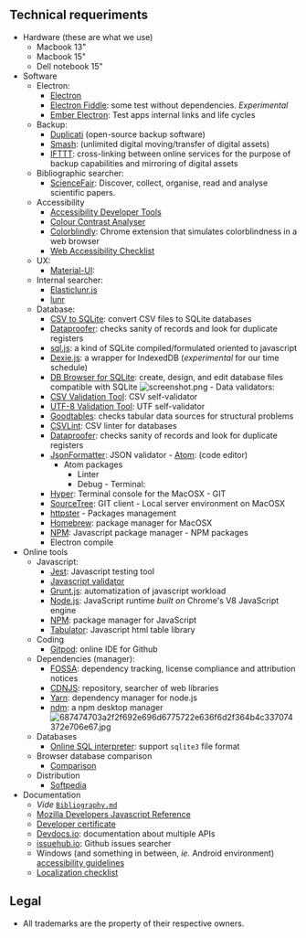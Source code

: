 ## Technical requeriments ##

* Hardware (these are what we use)
     - Macbook 13"
	 - Macbook 15"
	 - Dell notebook 15"
* Software
     - Electron:
        - [Electron](https://electronjs.org/)
        - [Electron Fiddle](https://github.com/electron/fiddle): some test without dependencies. _Experimental_
        - [Ember Electron](https://ember-electron.js.org/): Test apps internal links and life cycles
     - Backup:
        - [Duplicati](https://www.duplicati.com/) (open-source backup software)
        - [Smash](https://www.fromsmash.com/): (unlimited digital moving/transfer of digital assets)
        - [IFTTT](https://ifttt.com/): cross-linking between online services for the purpose of backup capabilities and mirroring of digital assets
     - Bibliographic searcher:
        - [ScienceFair](http://sciencefair-app.com): Discover, collect, organise, read and analyse scientific papers.
     - Accessibility
        - [Accessibility Developer Tools](https://github.com/GoogleChrome/accessibility-developer-tools)
        - [Colour Contrast Analyser](https://github.com/ThePacielloGroup/CCAe/releases/tag/v1.0.0)
     	- [Colorblindly](https://chrome.google.com/webstore/detail/colorblindly/floniaahmccleoclneebhhmnjgdfijgg): Chrome extension that simulates colorblindness in a web browser
        - [Web Accessibility Checklist](https://a11yproject.com/checklist)
     - UX:
        - [Material-UI](https://material-ui.com/): 
     - Internal searcher:
        - [Elasticlunr.js](https://github.com/weixsong/elasticlunr.js)
        - [lunr](https://github.com/olivernn/lunr.js)
     - Database: 
        - [CSV to SQLite](https://github.com/isaiahnields/csv-to-sqlite): convert CSV files to SQLite databases
        - [Dataproofer](https://github.com/dataproofer/Dataproofer): checks sanity of records and look for duplicate registers
        - [sql.js](https://github.com/kripken/sql.js): a kind of SQLite compiled/formulated oriented to javascript
        - [Dexie.js](https://dexie.org/): a wrapper for IndexedDB  (_experimental_ for our time schedule)
        - [DB Browser for SQLite](https://github.com/sqlitebrowser/sqlitebrowser): create, design, and edit database files compatible with SQLite
        ![screenshot.png](https://bitbucket.org/repo/yprLRxE/images/85065295-screenshot.png)
      - Data validators:
        - [CSV Validation Tool](https://github.com/digital-preservation/csv-validator): CSV self-validator
        - [UTF-8 Validation Tool](https://github.com/digital-preservation/utf8-validator): UTF self-validator
        - [Goodtables](http://try.goodtables.io/): checks tabular data sources for structural problems
        - [CSVLint](http://csvlint.io/): CSV linter for databases
        - [Dataproofer](https://github.com/dataproofer/Dataproofer): checks sanity of records and look for duplicate registers
        - [JsonFormatter](https://jsonformatter.org/json-parser): JSON validator
      - [Atom](https://atom.io): (code editor)
           * Atom packages
               - Linter
               - Debug
      - Terminal:
        - [Hyper](https://hyper.is/): Terminal console for the MacOSX
      - GIT
        - [SourceTree](https://www.sourcetreeapp.com/): GIT client
      - Local server environment on MacOSX
        - [httpster](https://github.com/SimbCo/httpster)
      - Packages management
        - [Homebrew](http://brew.sh/): package manager for MacOSX
        - [NPM](https://www.npmjs.com/): Javascript package manager
      - NPM packages
        - Electron compile
* Online tools
     - Javascript:
        - [Jest](https://jestjs.io/): Javascript testing tool
        - [Javascript validator](https://validatejavascript.com/)
        - [Grunt.js](https://gruntjs.com/): automatization of javascript workload
        - [Node.js](https://nodejs.org/): JavaScript runtime _built on_ Chrome's V8 JavaScript engine
        - [NPM](https://www.npmjs.com/): package manager for JavaScript
        - [Tabulator](http://tabulator.info/): Javascript html table library
     - Coding
        - [Gitpod](https://gitpod.io/): online IDE for Github
     - Dependencies (manager):
        - [FOSSA](https://fossa.io/): dependency tracking, license compliance and attribution notices
        - [CDNJS](https://cdnjs.com/): repository, searcher of web libraries
        - [Yarn](https://yarnpkg.com): dependency manager for node.js
        - [ndm](https://github.com/720kb/ndm): a npm desktop manager
        ![687474703a2f2f692e696d6775722e636f6d2f364b4c337074372e706e67.jpg](https://bitbucket.org/repo/yprLRxE/images/3830680595-687474703a2f2f692e696d6775722e636f6d2f364b4c337074372e706e67.jpg)
     - Databases
        - [Online SQL interpreter](http://kripken.github.io/sql.js/GUI/): support `sqlite3` file format
     - Browser database comparison
        - [Comparison](http://nolanlawson.github.io/database-comparison/)
     - Distribution
        - [Softpedia](https://www.softpedia.com/)
* Documentation
     - _Vide_ [`Bibliography.md`](https://bitbucket.org/imhicihu/bibliographical-searcher-stand-alone-app/src/e7760ff6ddfeae38d5ba7667477c334b087ca525/bibliography.md?at=master&fileviewer=file-view-default)
     - [Mozilla Developers Javascript Reference](https://developer.mozilla.org/en-US/docs/Web/JavaScript/Reference)
     - [Developer certificate](https://developercertificate.org/)
     - [Devdocs.io](https://devdocs.io/): documentation about multiple APIs
     - [issuehub.io](http://issuehub.io/): Github issues searcher
     - Windows (and something in between, _ie._ Android environment) [accessibility guidelines](https://github.com/Microsoft/WindowsTemplateStudio/blob/dev/docs/accessibility.md)
     - [Localization checklist](https://www.transifex.com/resources/website-translation-checklist/)

## Legal ##

* All trademarks are the property of their respective owners.